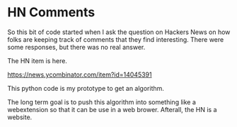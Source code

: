 # HN Comments

So this bit of code started when I ask the question on Hackers News on how folks are keeping track of comments that they find interesting. There were some responses, but there was no real answer.

The HN item is here.

https://news.ycombinator.com/item?id=14045391

This python code is my prototype to get an algorithm.

The long term goal is to push this algorithm into something like a webextension so that it can be use in a web brower. Afterall, the HN is a website.

